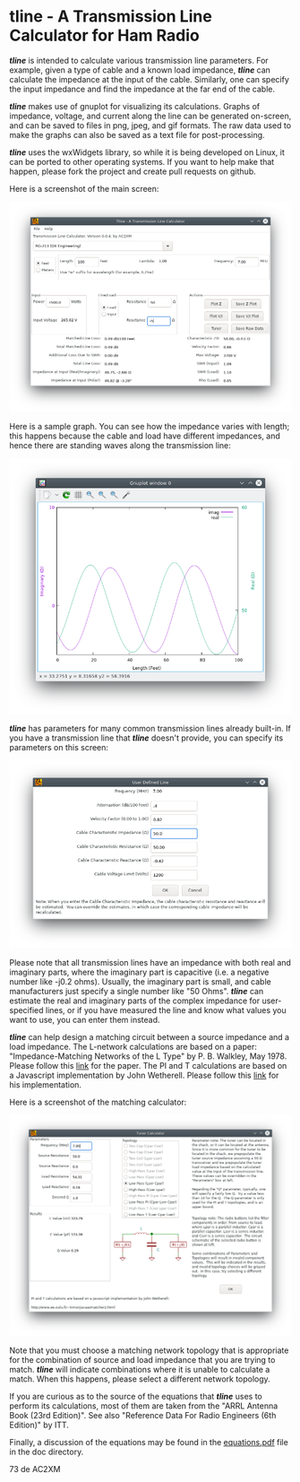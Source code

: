 tline - A Transmission Line Calculator for Ham Radio
====================================================

**_tline_** is intended to calculate various transmission line parameters. For example, given a type of cable and a known load impedance, **_tline_** can calculate the impedance at the input of the cable. Similarly, one can specify the input impedance and find the impedance at the far end of the cable.

**_tline_** makes use of gnuplot for visualizing its calculations. Graphs of impedance, voltage, and current along the line can be generated on-screen, and can be saved to files in png, jpeg, and gif formats. The raw data used to make the graphs can also be saved as a text file for post-processing.

**_tline_** uses the wxWidgets library, so while it is being developed on Linux, it can be ported to other operating systems. If you want to help make that happen, please fork the project and create pull requests on github.

Here is a screenshot of the main screen:

<img src="screenshots/main_screen.png" >

Here is a sample graph.  You can see how the impedance varies with length; this happens because the cable and load have different impedances, and hence there are standing waves along the transmission
line:

<img src="screenshots/sample_graph.png" >

**_tline_** has parameters for many common transmission lines already built-in.  If you have a transmission line that **_tline_** doesn't provide, you can specify its parameters on this screen:

<img src="screenshots/user_specified_line.png" >

Please note that all transmission lines have an impedance with both real and imaginary parts, where the imaginary part is capacitive (i.e. a negative number like -j0.2 ohms).  Usually, the imaginary part is small, and cable manufacturers just specify a single number like "50 Ohms".  **_tline_** can estimate the real and imaginary parts of the complex impedance for user-specified lines, or if you have measured the line and know what values you want to use, you can enter them instead.

**_tline_** can help design a matching circuit between a source impedance and a load impedance.  The L-network calculations are based on a paper: "Impedance-Matching Networks of the L Type" by P. B. Walkley, May 1978.  Please follow this [link](https://www.google.com/url?sa=t&rct=j&q=&esrc=s&source=web&cd=10&ved=2ahUKEwiI6cDPi7rkAhWic98KHVSECGQQFjAJegQIABAC&url=https%3A%2F%2Fapps.dtic.mil%2Fdtic%2Ftr%2Ffulltext%2Fu2%2Fa061057.pdf&usg=AOvVaw3-Vaz-O--3FMTQ_gs0PFkE) for the paper.  The PI and T calculations are based on a Javascript implementation by John Wetherell.  Please follow this [link](http://www.ee.oulu.fi/~timor/javaa/matcher2.html) for his implementation.

Here is a screenshot of the matching calculator:

<img src="screenshots/tuner_design_tool.png" >

Note that you must choose a matching network topology that is appropriate for the combination of source and load impedance that you are
trying to match.  **_tline_** will indicate combinations where it is unable to calculate a match.  When this happens, please select a
different network topology.

If you are curious as to the source of the equations that **_tline_** uses to perform its calculations, most of them are taken from the
"ARRL Antenna Book (23rd Edition)".  See also "Reference Data For Radio Engineers (6th Edition)" by ITT.

Finally, a discussion of the equations may be found in the [equations.pdf](doc/equations.pdf) file in the doc directory.

73 de AC2XM

